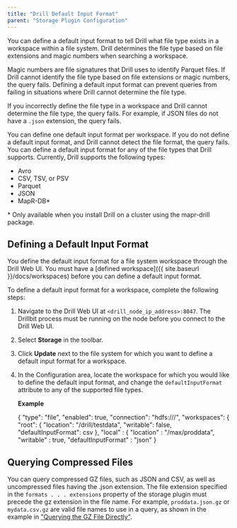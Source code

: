 ```yaml
---
title: "Drill Default Input Format"
parent: "Storage Plugin Configuration"
---
```

You can define a default input format to tell Drill what file type exists in a
workspace within a file system. Drill determines the file type based on file
extensions and magic numbers when searching a workspace.

Magic numbers are file signatures that Drill uses to identify Parquet files.
If Drill cannot identify the file type based on file extensions or magic
numbers, the query fails. Defining a default input format can prevent queries
from failing in situations where Drill cannot determine the file type.

If you incorrectly define the file type in a workspace and Drill cannot
determine the file type, the query fails. For example, if JSON files do not have a `.json` extension, the query fails.

You can define one default input format per workspace. If you do not define a
default input format, and Drill cannot detect the file format, the query
fails. You can define a default input format for any of the file types that
Drill supports. Currently, Drill supports the following types:

  * Avro
  * CSV, TSV, or PSV
  * Parquet
  * JSON
  * MapR-DB*

\* Only available when you install Drill on a cluster using the mapr-drill package.

## Defining a Default Input Format

You define the default input format for a file system workspace through the
Drill Web UI. You must have a [defined workspace]({{ site.baseurl }}/docs/workspaces) before you can define a
default input format.

To define a default input format for a workspace, complete the following
steps:

  1. Navigate to the Drill Web UI at `<drill_node_ip_address>:8047`. The Drillbit process must be running on the node before you connect to the Drill Web UI.
  2. Select **Storage** in the toolbar.
  3. Click **Update** next to the file system for which you want to define a default input format for a workspace.
  4. In the Configuration area, locate the workspace for which you would like to define the default input format, and change the `defaultInputFormat` attribute to any of the supported file types.

     **Example**
     
        {
          "type": "file",
          "enabled": true,
          "connection": "hdfs:///",
          "workspaces": {
            "root": {
              "location": "/drill/testdata",
              "writable": false,
              "defaultInputFormat": csv
          },
          "local" : {
            "location" : "/max/proddata",
            "writable" : true,
            "defaultInputFormat" : "json"
        }

## Querying Compressed Files

You can query compressed GZ files, such as JSON and CSV, as well as uncompressed files having the .json extension. The file extension specified in the `formats . . . extensions` property of the storage plugin must precede the gz extension in the file name. For example, `proddata.json.gz` or `mydata.csv.gz` are valid file names to use in a query, as shown in the example in ["Querying the GZ File Directly"]({{site.baseurl"}}/docs/querying-plain-text-files/#query-the-gz-file-directly).
